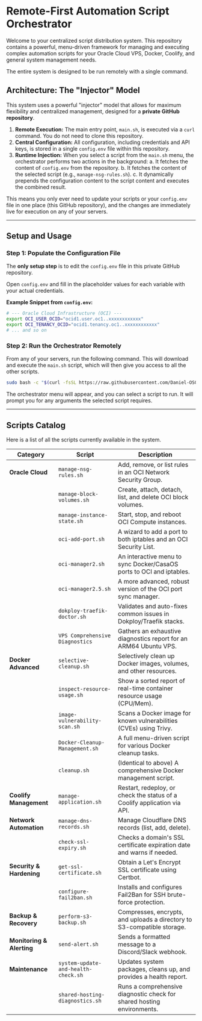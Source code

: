# Remote-First Automation Script Orchestrator

Welcome to your centralized script distribution system. This repository contains a powerful, menu-driven framework for managing and executing complex automation scripts for your Oracle Cloud VPS, Docker, Coolify, and general system management needs.

The entire system is designed to be run remotely with a single command.

## Architecture: The "Injector" Model

This system uses a powerful "injector" model that allows for maximum flexibility and centralized management, designed for a **private GitHub repository**.

1.  **Remote Execution:** The main entry point, `main.sh`, is executed via a `curl` command. You do not need to clone this repository.
2.  **Central Configuration:** All configuration, including credentials and API keys, is stored in a single `config.env` file within this repository.
3.  **Runtime Injection:** When you select a script from the `main.sh` menu, the orchestrator performs two actions in the background:
    a. It fetches the content of `config.env` from the repository.
    b. It fetches the content of the selected script (e.g., `manage-nsg-rules.sh`).
    c. It dynamically prepends the configuration content to the script content and executes the combined result.

This means you only ever need to update your scripts or your `config.env` file in one place (this GitHub repository), and the changes are immediately live for execution on any of your servers.

---

## Setup and Usage

### Step 1: Populate the Configuration File

The **only setup step** is to edit the `config.env` file in this private GitHub repository.

Open `config.env` and fill in the placeholder values for each variable with your actual credentials.

**Example Snippet from `config.env`:**
```bash
# --- Oracle Cloud Infrastructure (OCI) ---
export OCI_USER_OCID="ocid1.user.oc1..xxxxxxxxxxxx"
export OCI_TENANCY_OCID="ocid1.tenancy.oc1..xxxxxxxxxxxx"
# ... and so on
```

### Step 2: Run the Orchestrator Remotely

From any of your servers, run the following command. This will download and execute the `main.sh` script, which will then give you access to all the other scripts.

```bash
sudo bash -c "$(curl -fsSL https://raw.githubusercontent.com/Daniel-OS01/Scripts/refs/heads/main/main.sh)"
```

The orchestrator menu will appear, and you can select a script to run. It will prompt you for any arguments the selected script requires.

---

## Scripts Catalog

Here is a list of all the scripts currently available in the system.

| Category                 | Script                                    | Description                                                                 |
| ------------------------ | ----------------------------------------- | --------------------------------------------------------------------------- |
| **Oracle Cloud**         | `manage-nsg-rules.sh`                     | Add, remove, or list rules in an OCI Network Security Group.                |
|                          | `manage-block-volumes.sh`                 | Create, attach, detach, list, and delete OCI block volumes.                 |
|                          | `manage-instance-state.sh`                | Start, stop, and reboot OCI Compute instances.                              |
|                          | `oci-add-port.sh`                         | A wizard to add a port to both iptables and an OCI Security List.           |
|                          | `oci-manager2.sh`                         | An interactive menu to sync Docker/CasaOS ports to OCI and iptables.        |
|                          | `oci-manager2.5.sh`                       | A more advanced, robust version of the OCI port sync manager.               |
|                          | `dokploy-traefik-doctor.sh`               | Validates and auto-fixes common issues in Dokploy/Traefik stacks.           |
|                          | `VPS Comprehensive Diagnostics`           | Gathers an exhaustive diagnostics report for an ARM64 Ubuntu VPS.           |
| **Docker Advanced**      | `selective-cleanup.sh`                    | Selectively clean up Docker images, volumes, and other resources.           |
|                          | `inspect-resource-usage.sh`               | Show a sorted report of real-time container resource usage (CPU/Mem).       |
|                          | `image-vulnerability-scan.sh`             | Scans a Docker image for known vulnerabilities (CVEs) using Trivy.          |
|                          | `Docker-Cleanup-Management.sh`            | A full menu-driven script for various Docker cleanup tasks.                 |
|                          | `cleanup.sh`                              | (Identical to above) A comprehensive Docker management script.              |
| **Coolify Management**   | `manage-application.sh`                   | Restart, redeploy, or check the status of a Coolify application via API.    |
| **Network Automation**   | `manage-dns-records.sh`                   | Manage Cloudflare DNS records (list, add, delete).                          |
|                          | `check-ssl-expiry.sh`                     | Checks a domain's SSL certificate expiration date and warns if needed.      |
| **Security & Hardening** | `get-ssl-certificate.sh`                  | Obtain a Let's Encrypt SSL certificate using Certbot.                       |
|                          | `configure-fail2ban.sh`                   | Installs and configures Fail2Ban for SSH brute-force protection.            |
| **Backup & Recovery**    | `perform-s3-backup.sh`                    | Compresses, encrypts, and uploads a directory to S3-compatible storage.     |
| **Monitoring & Alerting**| `send-alert.sh`                           | Sends a formatted message to a Discord/Slack webhook.                       |
| **Maintenance**          | `system-update-and-health-check.sh`       | Updates system packages, cleans up, and provides a health report.           |
|                          | `shared-hosting-diagnostics.sh`           | Runs a comprehensive diagnostic check for shared hosting environments.      |
